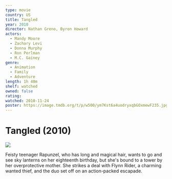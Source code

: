 ```yaml
---
type: movie
country: US
title: Tangled
year: 2010
director: Nathan Greno, Byron Howard
actors:
  - Mandy Moore
  - Zachary Levi
  - Donna Murphy
  - Ron Perlman
  - M.C. Gainey
genre:
  - Animation
  - Family
  - Adventure
length: 1h 40m
shelf: watched
owned: false
rating:
watched: 2010-11-24
poster: https://image.tmdb.org/t/p/w500/ym7Kst6a4uodryxqbGOxmewF235.jpg
---
```


# Tangled (2010)

![](https://image.tmdb.org/t/p/w500/ym7Kst6a4uodryxqbGOxmewF235.jpg)

Feisty teenager Rapunzel, who has long and magical hair, wants to go and see sky lanterns on her eighteenth birthday, but she's bound to a tower by her overprotective mother. She strikes a deal with Flynn Rider, a charming wanted thief, and the duo set off on an action-packed escapade.
